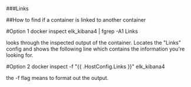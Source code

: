 ###Links

##How to find if a container is linked to another container


#Option 1
docker inspect elk_kibana4 | fgrep -A1 Links

looks through the inspected output of the container.  Locates the "Links" config and shows the following line which contains the information you're looking for. 


#Option 2
docker inspect -f "{{ .HostConfig.Links }}" elk_kibana4

the -f flag means to format out the output. 
